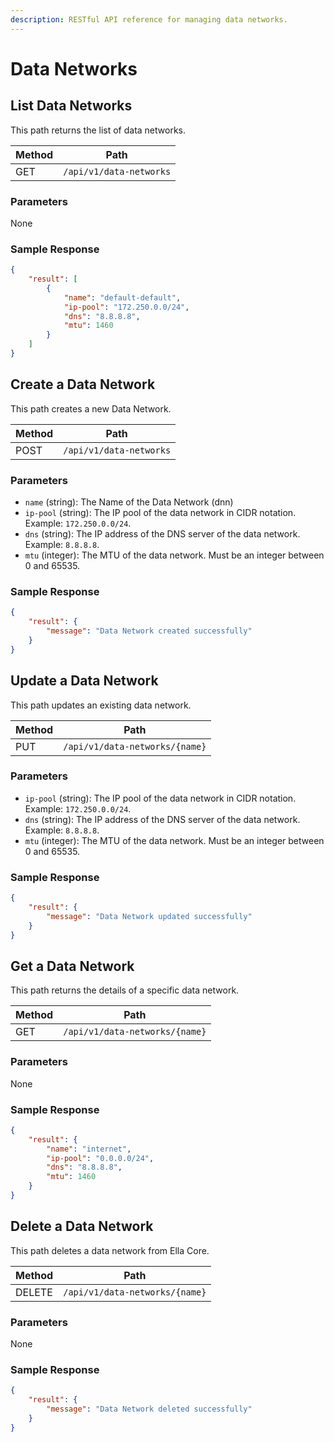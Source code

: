 ```yaml
---
description: RESTful API reference for managing data networks.
---
```


# Data Networks

## List Data Networks

This path returns the list of data networks.

| Method | Path                    |
| ------ | ----------------------- |
| GET    | `/api/v1/data-networks` |

### Parameters

None

### Sample Response

```json
{
    "result": [
        {
            "name": "default-default",
            "ip-pool": "172.250.0.0/24",
            "dns": "8.8.8.8",
            "mtu": 1460
        }
    ]
}
```

## Create a Data Network

This path creates a new Data Network.

| Method | Path                    |
| ------ | ----------------------- |
| POST   | `/api/v1/data-networks` |

### Parameters

- `name` (string): The Name of the Data Network (dnn)
- `ip-pool` (string): The IP pool of the data network in CIDR notation. Example: `172.250.0.0/24`.
- `dns` (string): The IP address of the DNS server of the data network. Example: `8.8.8.8`.
- `mtu` (integer): The MTU of the data network. Must be an integer between 0 and 65535.

### Sample Response

```json
{
    "result": {
        "message": "Data Network created successfully"
    }
}
```

## Update a Data Network

This path updates an existing data network.

| Method | Path                           |
| ------ | ------------------------------ |
| PUT    | `/api/v1/data-networks/{name}` |

### Parameters

- `ip-pool` (string): The IP pool of the data network in CIDR notation. Example: `172.250.0.0/24`.
- `dns` (string): The IP address of the DNS server of the data network. Example: `8.8.8.8`.
- `mtu` (integer): The MTU of the data network. Must be an integer between 0 and 65535.

### Sample Response

```json
{
    "result": {
        "message": "Data Network updated successfully"
    }
}
```

## Get a Data Network

This path returns the details of a specific data network.

| Method | Path                           |
| ------ | ------------------------------ |
| GET    | `/api/v1/data-networks/{name}` |

### Parameters

None

### Sample Response

```json
{
    "result": {
        "name": "internet",
        "ip-pool": "0.0.0.0/24",
        "dns": "8.8.8.8",
        "mtu": 1460
    }
}
```

## Delete a Data Network

This path deletes a data network from Ella Core.

| Method | Path                           |
| ------ | ------------------------------ |
| DELETE | `/api/v1/data-networks/{name}` |

### Parameters

None

### Sample Response

```json
{
    "result": {
        "message": "Data Network deleted successfully"
    }
}
```
